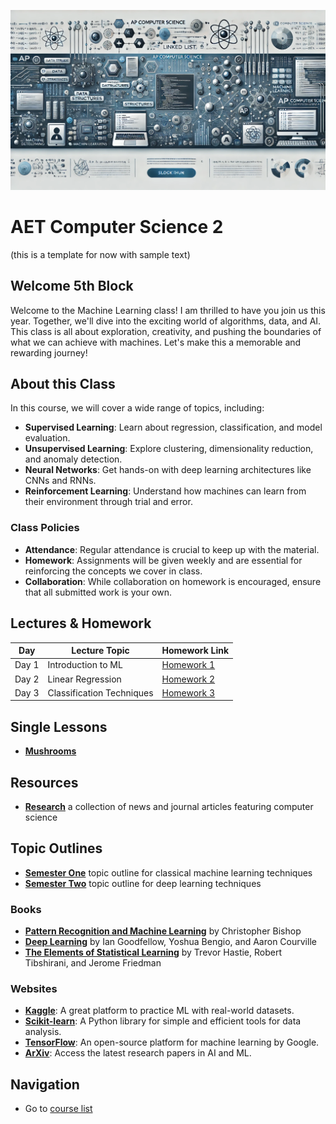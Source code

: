 ![header graphic](cs2-5.webp)

# AET Computer Science 2

(this is a template for now with sample text)

## Welcome 5th Block

Welcome to the Machine Learning class! I am thrilled to have you join us this year. Together, we'll dive into the exciting world of algorithms, data, and AI. This class is all about exploration, creativity, and pushing the boundaries of what we can achieve with machines. Let's make this a memorable and rewarding journey!

## About this Class

In this course, we will cover a wide range of topics, including:

- **Supervised Learning**: Learn about regression, classification, and model evaluation.
- **Unsupervised Learning**: Explore clustering, dimensionality reduction, and anomaly detection.
- **Neural Networks**: Get hands-on with deep learning architectures like CNNs and RNNs.
- **Reinforcement Learning**: Understand how machines can learn from their environment through trial and error.

### Class Policies

- **Attendance**: Regular attendance is crucial to keep up with the material.
- **Homework**: Assignments will be given weekly and are essential for reinforcing the concepts we cover in class.
- **Collaboration**: While collaboration on homework is encouraged, ensure that all submitted work is your own.

## Lectures & Homework

| Day   | Lecture Topic            | Homework Link             |
|-------|--------------------------|---------------------------|
| Day 1 | Introduction to ML        | [Homework 1](#)           |
| Day 2 | Linear Regression         | [Homework 2](#)           |
| Day 3 | Classification Techniques | [Homework 3](#)           |

## Single Lessons

- **[Mushrooms](lessons/mushroom.html)**

## Resources

- **[Research](background.md)** a collection of news and journal articles featuring computer science

## Topic Outlines
- **[Semester One](outline-01.md)** topic outline for classical machine learning techniques
- **[Semester Two](outline-02.md)** topic outline
for deep learning techniques

### Books

- **[Pattern Recognition and Machine Learning](https://www.springer.com/gp/book/9780387310732)** by Christopher Bishop
- **[Deep Learning](https://www.deeplearningbook.org/)** by Ian Goodfellow, Yoshua Bengio, and Aaron Courville
- **[The Elements of Statistical Learning](https://web.stanford.edu/~hastie/ElemStatLearn/)** by Trevor Hastie, Robert Tibshirani, and Jerome Friedman

### Websites

- **[Kaggle](https://www.kaggle.com/)**: A great platform to practice ML with real-world datasets.
- **[Scikit-learn](https://scikit-learn.org/)**: A Python library for simple and efficient tools for data analysis.
- **[TensorFlow](https://www.tensorflow.org/)**: An open-source platform for machine learning by Google.
- **[ArXiv](https://arxiv.org/)**: Access the latest research papers in AI and ML.

## Navigation
  * Go to [course list](../index.md)
